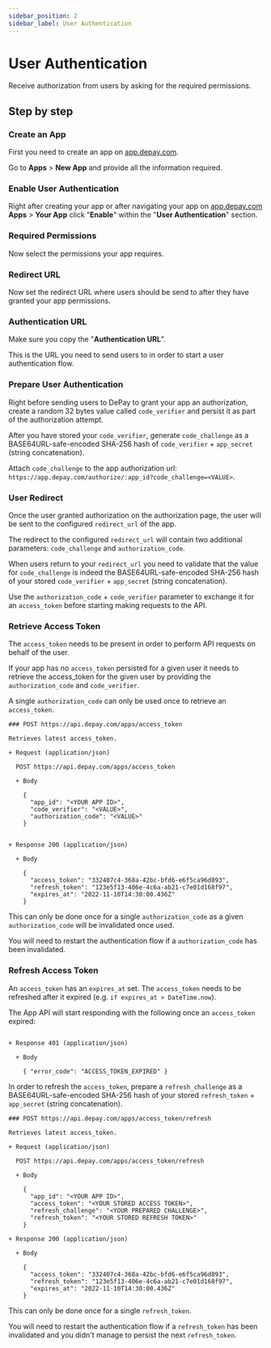 ```yaml
---
sidebar_position: 2
sidebar_label: User Authentication
---
```


# User Authentication

Receive authorization from users by asking for the required permissions.


## Step by step

### Create an App

First you need to create an app on [app.depay.com](https://app.depay.com).

Go to **Apps** > **New App** and provide all the information required.

### Enable User Authentication

Right after creating your app or after navigating your app on [app.depay.com](https://app.depay.com) **Apps** > **Your App** click "**Enable**" within the "**User Authentication**" section.

### Required Permissions

Now select the permissions your app requires.

### Redirect URL

Now set the redirect URL where users should be send to after they have granted your app permissions.

### Authentication URL

Make sure you copy the "**Authentication URL**".

This is the URL you need to send users to in order to start a user authentication flow.

### Prepare User Authentication

Right before sending users to DePay to grant your app an authorization, create a random 32 bytes value called `code_verifier` and persist it as part of the authorization attempt.

After you have stored your `code_verifier`, generate `code_challenge` as a BASE64URL-safe-encoded SHA-256 hash of `code_verifier` + `app_secret` (string concatenation).

Attach `code_challenge` to the app authorization url: `https://app.depay.com/authorize/:app_id?code_challenge=<VALUE>`.

### User Redirect

Once the user granted authorization on the authorization page, the user will be sent to the configured `redirect_url` of the app.

The redirect to the configured `redirect_url` will contain two additional parameters: `code_challenge` and `authorization_code`.

When users return to your `redirect_url` you need to validate that the value for `code_challenge` is indeed the BASE64URL-safe-encoded SHA-256 hash of your stored `code_verifier` + `app_secret` (string concatenation).

Use the `authorization_code` + `code_verifier` parameter to exchange it for an `access_token` before starting making requests to the API.

### Retrieve Access Token

The `access_token` needs to be present in order to perform API requests on behalf of the user.

If your app has no `access_token` persisted for a given user it needs to retrieve the access_token for the given user by providing the `authorization_code` and `code_verifier`.

A single `authorization_code` can only be used once to retrieve an `access_token`.

```apib
### POST https://api.depay.com/apps/access_token

Retrieves latest access_token.

+ Request (application/json)
  
  POST https://api.depay.com/apps/access_token

  + Body
  
    {
      "app_id": "<YOUR APP ID>",
      "code_verifier": "<VALUE>",
      "authorization_code": "<VALUE>"
    }


+ Response 200 (application/json)
  
  + Body
  
    {
      "access_token": "332407c4-368a-42bc-bfd6-e6f5ca96d893",
      "refresh_token": "123e5f13-406e-4c6a-ab21-c7e01d168f97",
      "expires_at": "2022-11-10T14:30:00.436Z"
    }
```

This can only be done once for a single `authorization_code` as a given `authorization_code` will be invalidated once used.

You will need to restart the authentication flow if a `authorization_code` has been invalidated.

### Refresh Access Token

An `access_token` has an `expires_at` set. The `access_token` needs to be refreshed after it expired (e.g. `if expires_at > DateTime.now`).

The App API will start responding with the following once an `access_token` expired:

```apib

+ Response 401 (application/json)
  
  + Body
  
    { "error_code": "ACCESS_TOKEN_EXPIRED" }

```

In order to refresh the `access_token`, prepare a `refresh_challenge` as a BASE64URL-safe-encoded SHA-256 hash of your stored `refresh_token` + `app_secret` (string concatenation).

```apib
### POST https://api.depay.com/apps/access_token/refresh

Retrieves latest access_token.

+ Request (application/json)
  
  POST https://api.depay.com/apps/access_token/refresh

  + Body
  
    {
      "app_id": "<YOUR APP ID>",
      "access_token": "<YOUR STORED ACCESS TOKEN>",
      "refresh_challenge": "<YOUR PREPARED CHALLENGE>",
      "refresh_token": "<YOUR STORED REFRESH TOKEN>"
    }

+ Response 200 (application/json)
  
  + Body
  
    {
      "access_token": "332407c4-368a-42bc-bfd6-e6f5ca96d893",
      "refresh_token": "123e5f13-406e-4c6a-ab21-c7e01d168f97",
      "expires_at": "2022-11-10T14:30:00.436Z"
    }
```

This can only be done once for a single `refresh_token`.

You will need to restart the authentication flow if a `refresh_token` has been invalidated and you didn't manage to persist the next `refresh_token`.
